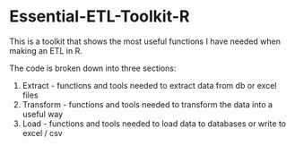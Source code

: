 # Essential-ETL-Toolkit-R
This is a toolkit that shows the most useful functions I have needed when making an ETL in R. 

The code is broken down into three sections:
1. Extract - functions and tools needed to extract data from db or excel files 
2. Transform - functions and tools needed to transform the data into a useful way
3. Load - functions and tools needed to load data to databases or write to excel / csv
